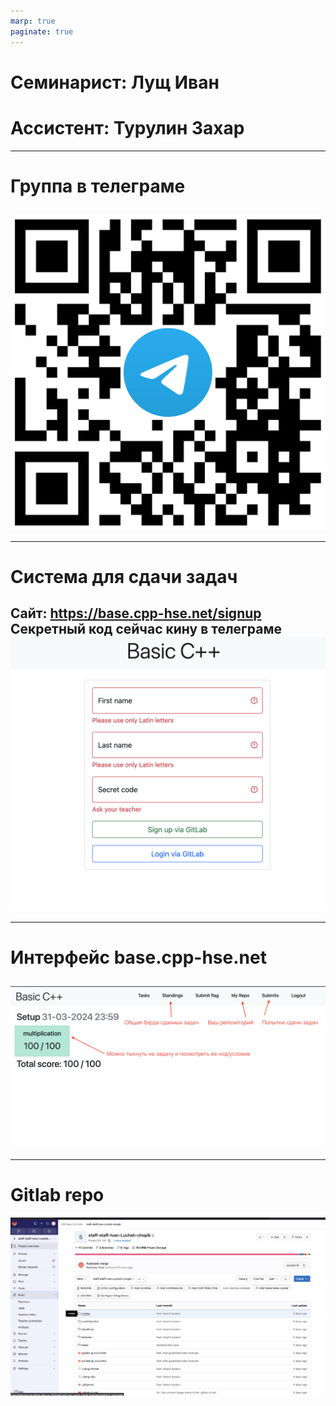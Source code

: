 ```yaml
---
marp: true
paginate: true
---
```

<style>
img[alt~="center"] {
  display: block;
  margin: 0 auto;
}
header h1 {
    margin-top:0;
    margin-left:15px
}
</style>

# Семинарист: Лущ Иван
# Ассистент: Турулин Захар
---
# Группа в телеграме
![w:400 center](images/qr.png)
---
---
# Система для сдачи задач
Сайт: https://base.cpp-hse.net/signup
Секретный код сейчас кину в телеграме
![w:500 center](images/base_cpp.png)
---
---
# Интерфейс base.cpp-hse.net
![w:600 center](images/base_cpp_interface.png)
---
---
# Gitlab repo
![w:600 center](images/gitlab_repo.png)
